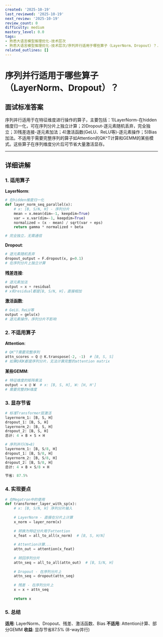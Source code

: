 ```yaml
---
created: '2025-10-19'
last_reviewed: '2025-10-19'
next_review: '2025-10-19'
review_count: 0
difficulty: medium
mastery_level: 0.0
tags:
- 熟悉大语言模型推理优化-技术层次
- 熟悉大语言模型推理优化-技术层次/序列并行适用于哪些算子（LayerNorm、Dropout）？.md
related_outlines: []
---
```


# 序列并行适用于哪些算子（LayerNorm、Dropout）？

## 面试标准答案

序列并行适用于在特征维度进行操作的算子，主要包括：1)LayerNorm-在hidden维度归一化，可在序列分片上独立计算；2)Dropout-逐元素随机丢弃，完全独立；3)残差连接-逐元素加法；4)激活函数(GeLU、ReLU等)-逐元素操作；5)Bias加法。不适用于需要完整序列的算子如Attention的QK^T计算和GEMM的某些模式。这些算子在序列维度分片后可节省大量激活显存。

---

## 详细讲解

### 1. 适用算子

**LayerNorm**:
```python
# 在hidden维度归一化
def layer_norm_seq_parallel(x):
    # x: [B, S/N, H] - 序列分片
    mean = x.mean(dim=-1, keepdim=True)
    var = x.var(dim=-1, keepdim=True)
    normalized = (x - mean) / sqrt(var + eps)
    return gamma * normalized + beta

# 完全独立，无需通信
```

**Dropout**:
```python
# 逐元素随机丢弃
dropout_output = F.dropout(x, p=0.1)
# 在序列分片上独立计算
```

**残差连接**:
```python
# 逐元素加法
output = x + residual
# x和residual都是[B, S/N, H]，直接相加
```

**激活函数**:
```python
# GeLU、ReLU等
output = gelu(x)
# 逐元素操作，序列分片不影响
```

### 2. 不适用算子

**Attention**:
```python
# QK^T需要完整序列
attn_scores = Q @ K.transpose(-2, -1)  # [B, S, S]
# 如果Q和K都是序列分片，无法计算完整的attention matrix
```

**某些GEMM**:
```python
# 特征维度的矩阵乘法
output = x @ W  # x: [B, S, H], W: [H, H']
# 需要完整的H维度
```

### 3. 显存节省

```python
# 标准Transformer层激活
layernorm_1: [B, S, H]
dropout_1: [B, S, H]
layernorm_2: [B, S, H]
dropout_2: [B, S, H]
总计: 4 × B × S × H

# 序列并行(N=8)
layernorm_1: [B, S/8, H]
dropout_1: [B, S/8, H]
layernorm_2: [B, S/8, H]
dropout_2: [B, S/8, H]
总计: 4 × B × S/8 × H

节省: 87.5%
```

### 4. 实现要点

```python
# 在Megatron中的使用
def transformer_layer_with_sp(x):
    # x: [B, S/N, H] 序列分片输入
    
    # LayerNorm - 直接在分片上计算
    x_norm = layer_norm(x)
    
    # 转换为特征分片用于attention
    x_feat = all_to_all(x_norm)  # [B, S, H/N]
    
    # Attention计算...
    attn_out = attention(x_feat)
    
    # 转回序列分片
    attn_seq = all_to_all(attn_out)  # [B, S/N, H]
    
    # Dropout - 在序列分片上
    attn_seq = dropout(attn_seq)
    
    # 残差 - 在序列分片上
    x = x + attn_seq
    
    return x
```

### 5. 总结

**适用**: LayerNorm、Dropout、残差、激活函数、Bias
**不适用**: Attention计算、部分GEMM
**收益**: 显存节省87.5% (8-way并行)

